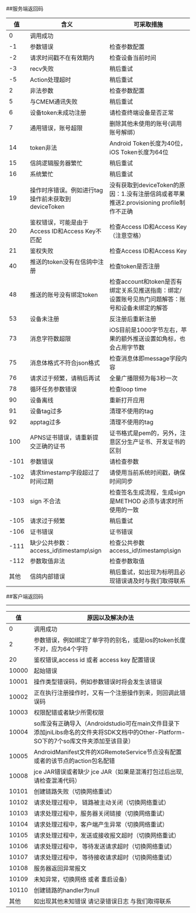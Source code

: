##服务端返回码

|值|含义|可采取措施|
|---|---|----|
|0|调用成功|
|-1|参数错误|检查参数配置|
|-2|请求时间戳不在有效期内|检查设备当前时间|
|-3|recv失败|稍后重试|
|-5|Action处理超时|稍后重试|
|2|非法参数|检查参数配置|
|5|与CMEM通讯失败|稍后重试|
|6|设备token未成功注册|请检查终端设备是否正常|
|7|通用错误，账号超限|删除其他未使用的账号(调用账号解绑）|
|14|token非法|Android Token长度为40位，iOS Token长度为64位|
|15|信鸽逻辑服务器繁忙|稍后重试|
|16|系统繁忙|稍后重试|
|19|操作时序错误。例如进行tag操作前未获取到deviceToken|没有获取到deviceToken的原因：1.没有注册信鸽或者苹果推送2.provisioning profile制作不正确|
|20|鉴权错误，可能是由于Access ID和Access Key不匹配|检查Access ID和Access Key（注意空格）|
|21|鉴权失败|检查Access ID和Access Key|
|40|推送的token没有在信鸽中注册|检查token是否注册|
|48|推送的账号没有绑定token|检查account和token是否有绑定关系见推送指南：绑定/设置账号见热门问题解答：账号和设备未绑定的解答|
|53|设备未注册|反注册后重新注册|
|73|消息字符数超限|iOS目前是1000字节左右，苹果的额外推送设置如角标，也会占用字节数|
|75|消息体格式不符合json格式|检查消息体即message字段内容|
|76|请求过于频繁，请稍后再试|全量广播限频为每3秒一次|
|78|循环任务参数错误|检查loop time|
|90|设备离线|重新打开应用|
|91|设备tag过多|清理不使用的tag|
|92|apptag过多|清理不使用的tag|
|100|APNS证书错误，请重新提交正确的证书|证书格式是pem的，另外，注意区分生产证书、开发证书的区别|
|-101|参数错误|请检查参数|
|-102|请求timestamp字段超过了时间过期|请使用当前系统时间戳，确保时间同步|
|-103|sign 不合法|检查签名生成流程，生成sign是METHOD 必须与请求时所使用的一致|
|-105|请求过于频繁|稍后重试|
|-106|证书错误|证书错误|
|-111|缺少公共参数：access_id\timestamp\sign|检查公共参数access_id\timestamp\sign|
|-112|参数取值非法|检查参数取值|
|其他|信鸽内部错误|稍后重试，如出现为标明且必现错误请及时与我们取得联系|


##客户端返回码

<hr>

|值|原因以及解决办法|
|---|---|
|0|调用成功|
|2|参数错误，例如绑定了单字符的别名，或是ios的token长度不对，应为64个字符|
|20|鉴权错误,access id 或者 access key 配置错误|
|10000|起始错误|
|10001|操作类型错误码，例如参数错误时将会发生该错误|
|10002|正在执行注册操作时，又有一个注册操作到来，则回调此错误码|
|10003|权限配错或者缺少所需权限|
|10004|so库没有正确导入（Androidstudio可在main文件目录下 添加jniLibs命名的文件夹将SDK文档中的Other-Platform-SO下的7个so库文件夹添加至该目录）|
|10005|AndroidManifest文件的XGRemoteService节点没有配置或者的该节点的action包名配错|
|10008|jce JAR错误或者缺少 jce JAR（如果是混淆打包过后出现,请检查混淆代码）|
|10101|创建链路失败（切换网络重试）|
|10102|请求处理过程中， 链路被主动关闭（切换网络重试）|
|10103|请求处理过程中，服务器关闭链接（切换网络重试）|
|10104|请求处理过程中，客户端产生异常（切换网络重试）|
|10105|请求处理过程中，发送或接收报文超时（切换网络重试）|
|10106|请求处理过程中， 等待发送请求超时（切换网络重试）|
|10107|请求处理过程中， 等待接收请求超时（切换网络重试）|
|10108|服务器返回异常报文|
|10109|未知异常，切换网络 或者 重启设备）|
|10110|创建链路的handler为null|
|其他|如出现其他未知错误 请记录错误日志 与我们取得联系|